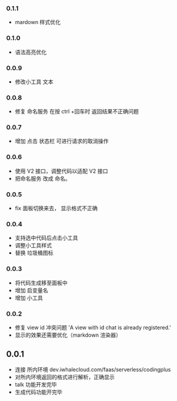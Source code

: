 ### 0.1.1

-   mardown 样式优化

### 0.1.0

-   语法高亮优化

### 0.0.9

-   修改小工具 文本

### 0.0.8

-   修复 命名服务 在按 ctrl +回车时 返回结果不正确问题

### 0.0.7

-   增加 点击 状态栏 可进行请求的取消操作

### 0.0.6

-   使用 V2 接口，调整代码以适配 V2 接口
-   把命名服务 改成 命名。

### 0.0.5

-   fix 面板切换来去， 显示格式不正确

### 0.0.4

-   支持选中代码后点击小工具
-   调整小工具样式
-   替换 垃圾桶图标

### 0.0.3

-   将代码生成移至面板中
-   增加 启变量名
-   增加 小工具

### 0.0.2

-   修复 view id 冲突问题 'A view with id chat is already registered.'
-   显示的效果还需要优化（markdown 渲染器）

## 0.0.1

-   连接 所内环境 dev.iwhalecloud.com/faas/serverless/codingplus
-   对所内环境返回的格式进行解析，正确显示
-   talk 功能开发完毕
-   生成代码功能开完毕
